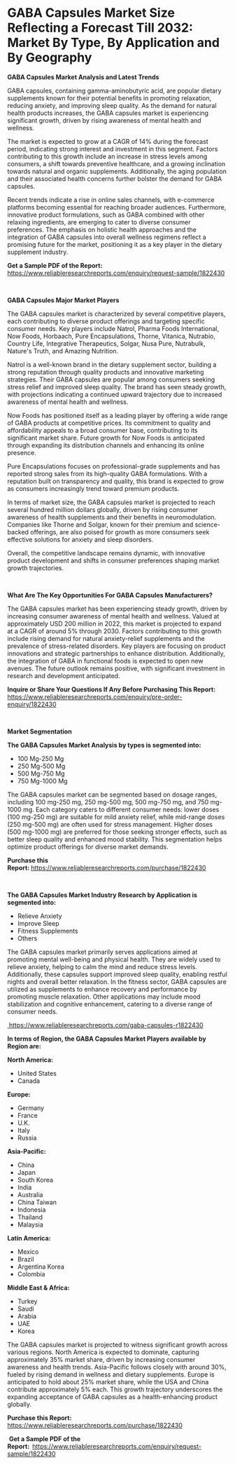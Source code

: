 <p><h1>GABA Capsules Market Size Reflecting a Forecast Till 2032: Market By Type, By Application and By Geography</h1></p><p><strong>GABA Capsules Market Analysis and Latest Trends</strong></p>
<p><p>GABA capsules, containing gamma-aminobutyric acid, are popular dietary supplements known for their potential benefits in promoting relaxation, reducing anxiety, and improving sleep quality. As the demand for natural health products increases, the GABA capsules market is experiencing significant growth, driven by rising awareness of mental health and wellness. </p><p>The market is expected to grow at a CAGR of 14% during the forecast period, indicating strong interest and investment in this segment. Factors contributing to this growth include an increase in stress levels among consumers, a shift towards preventive healthcare, and a growing inclination towards natural and organic supplements. Additionally, the aging population and their associated health concerns further bolster the demand for GABA capsules.</p><p>Recent trends indicate a rise in online sales channels, with e-commerce platforms becoming essential for reaching broader audiences. Furthermore, innovative product formulations, such as GABA combined with other relaxing ingredients, are emerging to cater to diverse consumer preferences. The emphasis on holistic health approaches and the integration of GABA capsules into overall wellness regimens reflect a promising future for the market, positioning it as a key player in the dietary supplement industry.</p></p>
<p><strong>Get a Sample PDF of the Report:&nbsp;</strong> <a href="https://www.reliableresearchreports.com/enquiry/request-sample/1822430?utm_campaign=2239&utm_medium=2&utm_source=Github&utm_content=ia&utm_term=19042025&utm_id=gaba-capsules">https://www.reliableresearchreports.com/enquiry/request-sample/1822430</a></p>
<p>&nbsp;</p>
<p><strong>GABA Capsules Major Market Players</strong></p>
<p><p>The GABA capsules market is characterized by several competitive players, each contributing to diverse product offerings and targeting specific consumer needs. Key players include Natrol, Pharma Foods International, Now Foods, Horbaach, Pure Encapsulations, Thorne, Vitanica, Nutrabio, Country Life, Integrative Therapeutics, Solgar, Nusa Pure, Nutrabulk, Nature's Truth, and Amazing Nutrition.</p><p>Natrol is a well-known brand in the dietary supplement sector, building a strong reputation through quality products and innovative marketing strategies. Their GABA capsules are popular among consumers seeking stress relief and improved sleep quality. The brand has seen steady growth, with projections indicating a continued upward trajectory due to increased awareness of mental health and wellness.</p><p>Now Foods has positioned itself as a leading player by offering a wide range of GABA products at competitive prices. Its commitment to quality and affordability appeals to a broad consumer base, contributing to its significant market share. Future growth for Now Foods is anticipated through expanding its distribution channels and enhancing its online presence.</p><p>Pure Encapsulations focuses on professional-grade supplements and has reported strong sales from its high-quality GABA formulations. With a reputation built on transparency and quality, this brand is expected to grow as consumers increasingly trend toward premium products.</p><p>In terms of market size, the GABA capsules market is projected to reach several hundred million dollars globally, driven by rising consumer awareness of health supplements and their benefits in neuromodulation. Companies like Thorne and Solgar, known for their premium and science-backed offerings, are also poised for growth as more consumers seek effective solutions for anxiety and sleep disorders.</p><p>Overall, the competitive landscape remains dynamic, with innovative product development and shifts in consumer preferences shaping market growth trajectories.</p></p>
<p>&nbsp;</p>
<p><strong>What Are The Key Opportunities For GABA Capsules Manufacturers?</strong></p>
<p><p>The GABA capsules market has been experiencing steady growth, driven by increasing consumer awareness of mental health and wellness. Valued at approximately USD 200 million in 2022, this market is projected to expand at a CAGR of around 5% through 2030. Factors contributing to this growth include rising demand for natural anxiety-relief supplements and the prevalence of stress-related disorders. Key players are focusing on product innovations and strategic partnerships to enhance distribution. Additionally, the integration of GABA in functional foods is expected to open new avenues. The future outlook remains positive, with significant investment in research and development anticipated.</p></p>
<p><strong>Inquire or Share Your Questions If Any Before Purchasing This Report:</strong> <a href="https://www.reliableresearchreports.com/enquiry/pre-order-enquiry/1822430?utm_campaign=2239&utm_medium=2&utm_source=Github&utm_content=ia&utm_term=19042025&utm_id=gaba-capsules">https://www.reliableresearchreports.com/enquiry/pre-order-enquiry/1822430</a></p>
<p>&nbsp;</p>
<p><strong>Market Segmentation</strong></p>
<p><strong>The GABA Capsules Market Analysis by types is segmented into:</strong></p>
<p><ul><li>100 Mg-250 Mg</li><li>250 Mg-500 Mg</li><li>500 Mg-750 Mg</li><li>750 Mg-1000 Mg</li></ul></p>
<p><p>The GABA capsules market can be segmented based on dosage ranges, including 100 mg-250 mg, 250 mg-500 mg, 500 mg-750 mg, and 750 mg-1000 mg. Each category caters to different consumer needs: lower doses (100 mg-250 mg) are suitable for mild anxiety relief, while mid-range doses (250 mg-500 mg) are often used for stress management. Higher doses (500 mg-1000 mg) are preferred for those seeking stronger effects, such as better sleep quality and enhanced mood stability. This segmentation helps optimize product offerings for diverse market demands.</p></p>
<p><strong>Purchase this Report:&nbsp;</strong><a href="https://www.reliableresearchreports.com/purchase/1822430?utm_campaign=2239&utm_medium=2&utm_source=Github&utm_content=ia&utm_term=19042025&utm_id=gaba-capsules">https://www.reliableresearchreports.com/purchase/1822430</a></p>
<p>&nbsp;</p>
<p><strong>The GABA Capsules Market Industry Research by Application is segmented into:</strong></p>
<p><ul><li>Relieve Anxiety</li><li>Improve Sleep</li><li>Fitness Supplements</li><li>Others</li></ul></p>
<p><p>The GABA capsules market primarily serves applications aimed at promoting mental well-being and physical health. They are widely used to relieve anxiety, helping to calm the mind and reduce stress levels. Additionally, these capsules support improved sleep quality, enabling restful nights and overall better relaxation. In the fitness sector, GABA capsules are utilized as supplements to enhance recovery and performance by promoting muscle relaxation. Other applications may include mood stabilization and cognitive enhancement, catering to a diverse range of consumer needs.</p></p>
<p><a href="https://www.reliableresearchreports.com/gaba-capsules-r1822430?utm_campaign=2239&utm_medium=2&utm_source=Github&utm_content=ia&utm_term=19042025&utm_id=gaba-capsules">&nbsp;https://www.reliableresearchreports.com/gaba-capsules-r1822430</a></p>
<p><strong>In terms of Region, the GABA Capsules Market Players available by Region are:</strong></p>
<p>
    <p> <strong> North America: </strong>
        <ul>
            <li>United States</li>
            <li>Canada</li>
        </ul>
        </p> 
    <p> <strong> Europe: </strong>
        <ul>
            <li>Germany</li>
            <li>France</li>
            <li>U.K.</li>
            <li>Italy</li>
            <li>Russia</li>
        </ul>
        </p> 
    <p> <strong> Asia-Pacific: </strong>
        <ul>
            <li>China</li>
            <li>Japan</li>
            <li>South Korea</li>
            <li>India</li>
            <li>Australia</li>
            <li>China Taiwan</li>
            <li>Indonesia</li>
            <li>Thailand</li>
            <li>Malaysia</li>
        </ul>
        </p> 
    <p> <strong> Latin America: </strong>
        <ul>
            <li>Mexico</li>
            <li>Brazil</li>
            <li>Argentina Korea</li>
            <li>Colombia</li>
        </ul>
        </p> 
    <p> <strong> Middle East & Africa: </strong>
        <ul>
            <li>Turkey</li>
            <li>Saudi</li>
            <li>Arabia</li>
            <li>UAE</li>
            <li>Korea</li>
        </ul>
    </p>
    </p>
<p><p>The GABA capsules market is projected to witness significant growth across various regions. North America is expected to dominate, capturing approximately 35% market share, driven by increasing consumer awareness and health trends. Asia-Pacific follows closely with around 30%, fueled by rising demand in wellness and dietary supplements. Europe is anticipated to hold about 25% market share, while the USA and China contribute approximately 5% each. This growth trajectory underscores the expanding acceptance of GABA capsules as a health-enhancing product globally.</p></p>
<p><strong>Purchase this Report: </strong><a href="https://www.reliableresearchreports.com/purchase/1822430?utm_campaign=2239&utm_medium=2&utm_source=Github&utm_content=ia&utm_term=19042025&utm_id=gaba-capsules">https://www.reliableresearchreports.com/purchase/1822430</a></p>
<p>&nbsp;<strong>Get a Sample PDF of the Report:&nbsp;&nbsp;</strong><a href="https://www.reliableresearchreports.com/enquiry/request-sample/1822430?utm_campaign=2239&utm_medium=2&utm_source=Github&utm_content=ia&utm_term=19042025&utm_id=gaba-capsules">https://www.reliableresearchreports.com/enquiry/request-sample/1822430</a></p>
<p><strong></strong></p>
<p><p></p><p></p><p></p></p>